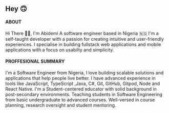 ## Hey 🙃

<!--
**OpeAbidemi/OpeAbidemi** is a ✨ _special_ ✨ repository because its `README.md` (this file) appears on your GitHub profile.

Here are some ideas to get you started:

- 🔭 I’m currently working on ...
- 🌱 I’m currently learning ...
- 👯 I’m looking to collaborate on ...
- 🤔 I’m looking for help with ...
- 💬 Ask me about ...
- 📫 How to reach me: ...
- 😄 Pronouns: ...
- ⚡ Fun fact: ...
-->

#### ABOUT

Hi There ✌🏾, I'm Abidemi
A software engineer based in Nigeria 🇳🇬
I'm a self-taught developer with a passion for creating intuitive and user-friendly experiences.
I specialise in building fullstack web applications and mobile applications with a focus on usabilty and simplicity.

#### PROFFESIONAL SUMMARY

I'm a Software Engineer from Nigeria, I love building scalable solutions and applications that help people live better. I have advanced experience in tools like JavaScript, TypeScript ,Java, C#, Git, GitHub, Gitpod, Node and React Native. I'm a Student-centered educator with solid background in post-secondary environments. Teaching students in Software Engineering from basic undergraduate to advanced courses. Well-versed in course planning, research oversight and student mentoring.



